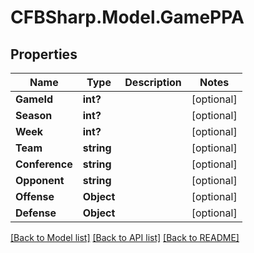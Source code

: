 # CFBSharp.Model.GamePPA
## Properties

Name | Type | Description | Notes
------------ | ------------- | ------------- | -------------
**GameId** | **int?** |  | [optional] 
**Season** | **int?** |  | [optional] 
**Week** | **int?** |  | [optional] 
**Team** | **string** |  | [optional] 
**Conference** | **string** |  | [optional] 
**Opponent** | **string** |  | [optional] 
**Offense** | **Object** |  | [optional] 
**Defense** | **Object** |  | [optional] 

[[Back to Model list]](../README.md#documentation-for-models) [[Back to API list]](../README.md#documentation-for-api-endpoints) [[Back to README]](../README.md)

